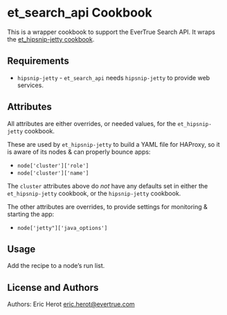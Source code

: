 # et_search_api Cookbook

This is a wrapper cookbook to support the EverTrue Search API. It wraps the [et_hipsnip-jetty cookbook](https://github.com/evertrue/et_hipsnip-jetty-cookbook).

## Requirements

* `hipsnip-jetty` - `et_search_api` needs `hipsnip-jetty` to provide web services.

## Attributes

All attributes are either overrides, or needed values, for the `et_hipsnip-jetty` cookbook.

These are used by `et_hipsnip-jetty` to build a YAML file for HAProxy, so it is aware of its nodes & can properly bounce apps:

* `node['cluster']['role']`
* `node['cluster']['name']`

The `cluster` attributes above do _not_ have any defaults set in either the `et_hipsnip-jetty` cookbook, or the `hipsnip-jetty` cookbook.

The other attributes are overrides, to provide settings for monitoring & starting the app:

* `node['jetty"]['java_options']`

## Usage

Add the recipe to a node’s run list.

## License and Authors

Authors: Eric Herot <eric.herot@evertrue.com>
